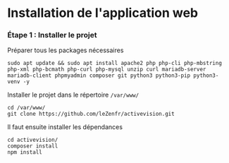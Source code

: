 # Installation de l'application web

### Étape 1 : Installer le projet

Préparer tous les packages nécessaires
```
sudo apt update && sudo apt install apache2 php php-cli php-mbstring php-xml php-bcmath php-curl php-mysql unzip curl mariadb-server mariadb-client phpmyadmin composer git python3 python3-pip python3-venv -y
```
Installer le projet dans le répertoire `/var/www/`
```
cd /var/www/
git clone https://github.com/leZenfr/activevision.git
```
Il faut ensuite installer les dépendances 
```
cd activevision/
composer install
npm install
```
